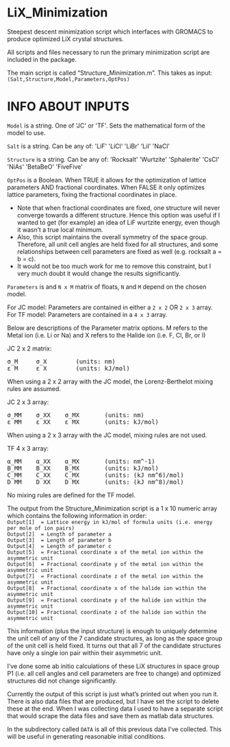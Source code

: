 # LiX_Minimization
Steepest descent minimization script which interfaces with GROMACS to produce optimized LiX crystal structures.

All scripts and files necessary to run the primary minimization script are included in the package.

The main script is called “Structure_Minimization.m”. This takes as input:
`(Salt,Structure,Model,Parameters,OptPos)`


# INFO ABOUT INPUTS
`Model` is a string. One of 'JC' or 'TF'. Sets the mathematical form of the model to use.

`Salt` is a string. Can be any of: 'LiF' 'LiCl' 'LiBr' 'LiI' 'NaCl'

`Structure` is a string. Can be any of: 'Rocksalt' 'Wurtzite' 'Sphalerite' 'CsCl' 'NiAs' 'BetaBeO' 'FiveFive'

`OptPos` is a Boolean. When TRUE it allows for the optimization of lattice parameters AND fractional coordinates. When FALSE it only optimizes lattice parameters, fixing the fractional coordinates in place.
* Note that when fractional coordinates are fixed, one structure will never converge towards a different structure. Hence this option was useful if I wanted to get (for example) an idea of LiF wurtzite energy, even though it wasn’t a true local minimum. 
* Also, this script maintains the overall symmetry of the space group. Therefore, all unit cell angles are held fixed for all structures, and some relationships between cell parameters are fixed as well (e.g. rocksalt a = b = c).
* It would not be too much work for me to remove this constraint, but I very much doubt it would change the results significantly. 


`Parameters` is and `N x M` matrix of floats, `N` and `M` depend on the chosen model. 

For JC model: Parameters are contained in either a `2 x 2` OR `2 x 3` array.
For TF model: Parameters are contained in a `4 x 3` array.

Below are descriptions of the Parameter matrix options. M refers to the
Metal ion (i.e. Li or Na) and X refers to the Halide ion (i.e. F, Cl, Br,
or I)

JC 2 x 2 matrix:  
<pre>
σ_M     σ_X        (units: nm)  
ε_M     ε_X        (units: kJ/mol)
</pre>

When using a 2 x 2 array with the JC model, 
the Lorenz-Berthelot mixing rules are assumed.


JC 2 x 3 array:  
<pre>
σ_MM    σ_XX    σ_MX       (units: nm)  
ε_MM    ε_XX    ε_MX       (units: kJ/mol)
</pre>

When using a 2 x 3 array with the JC model, mixing rules are not used.


TF 4 x 3 array:  
<pre>
α_MM    α_XX    α_MX       (units: nm^-1)  
B_MM    B_XX    B_MX       (units: kJ/mol)  
C_MM    C_XX    C_MX       (units: (kJ nm^6)/mol)  
D_MM    D_XX    D_MX       (units: (kJ nm^8)/mol)
</pre>

No mixing rules are defined for the TF model.


The output from the Structure_Minimization script is a 1 x 10 numeric array which contains the following information in order:  
`Output[1]  = Lattice energy in kJ/mol of formula units (i.e. energy per mole of ion pairs)`  
`Output[2]  = Length of parameter a`  
`Output[3]  = Length of parameter b`  
`Output[4]  = Length of parameter c`  
`Output[5]  = Fractional coordinate x of the metal ion within the asymmetric unit`  
`Output[6]  = Fractional coordinate y of the metal ion within the asymmetric unit`  
`Output[7]  = Fractional coordinate z of the metal ion within the asymmetric unit`  
`Output[8]  = Fractional coordinate x of the halide ion within the asymmetric unit`  
`Output[9]  = Fractional coordinate y of the halide ion within the asymmetric unit`  
`Output[10] = Fractional coordinate z of the halide ion within the asymmetric unit`  

This information (plus the input structure) is enough to uniquely determine the unit cell of any of the 7 candidate structures, as long as the space group of the unit cell is held fixed.
It turns out that all 7 of the candidate structures have only a single ion pair within their asymmetric unit.

I’ve done some ab initio calculations of these LiX structures in space group P1 (i.e. all cell angles and cell parameters are free to change) and optimized structures did not change significantly.

Currently the output of this script is just what’s printed out when you run it. There is also data files that are produced, but I have set the script to delete these at the end. When I was collecting data I used to have a separate script that would scrape the data files and save them as matlab data structures.

In the subdirectory called `DATA` is all of this previous data I've collected. This will be useful in generating reasonable initial conditions.
